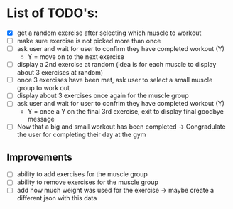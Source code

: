 # List of TODO's:  
- [x] get a random exercise after selecting which muscle to workout
- [ ] make sure exercise is not picked more than once
- [ ] ask user and wait for user to confirm they have completed workout (Y)
    - Y = move on to the next exercise
- [ ] display a 2nd exercise at random (idea is for each muscle to display about 3 exercises at random)
- [ ] once 3 exercises have been met, ask user to select a small muscle group to work out
- [ ] display about 3 exercises once again for the muscle group
- [ ] ask user and wait for user to confrim they have completed workout (Y)
    - Y = once a Y on the final 3rd exercise, exit to display final goodbye message
- [ ] Now that a big and small workout has been completed -> Congradulate the user for completing their day at the gym

## Improvements
<!-- - [ ] user selects big muscle group -> select at random a muscle for the user
    - [ ] same goes for small muscle group -->
- [ ] ability to add exercises for the muscle group
- [ ] ability to remove exercises for the muscle group
- [ ] add how much weight was used for the exercise -> maybe create a different json with this data